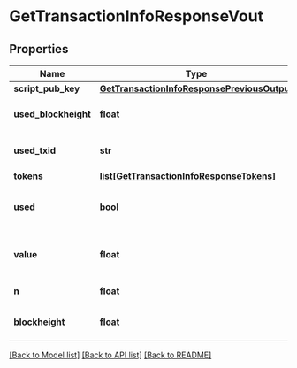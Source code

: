 # GetTransactionInfoResponseVout

## Properties
Name | Type | Description | Notes
------------ | ------------- | ------------- | -------------
**script_pub_key** | [**GetTransactionInfoResponsePreviousOutput**](GetTransactionInfoResponsePreviousOutput.md) |  | [optional] 
**used_blockheight** | **float** | Blockheight this output was used in | [optional] 
**used_txid** | **str** | TXID this output was used in | [optional] 
**tokens** | [**list[GetTransactionInfoResponseTokens]**](GetTransactionInfoResponseTokens.md) |  | [optional] 
**used** | **bool** | Whether this output has now been used | [optional] 
**value** | **float** | Value of the output in NEBL satoshi | [optional] 
**n** | **float** | Output index | [optional] 
**blockheight** | **float** | Blockheight of this transaction | [optional] 

[[Back to Model list]](../README.md#documentation-for-models) [[Back to API list]](../README.md#documentation-for-api-endpoints) [[Back to README]](../README.md)


